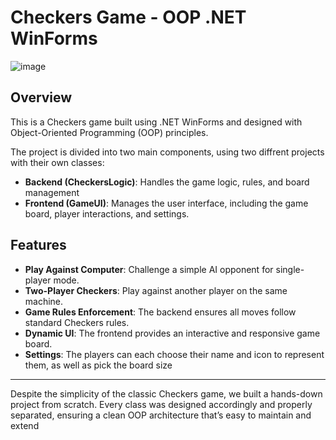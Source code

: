# Checkers Game - OOP .NET WinForms

![image](https://github.com/user-attachments/assets/d0d65c4a-7d9f-4490-892e-9284361f0782)

## Overview

This is a Checkers game built using .NET WinForms and designed with Object-Oriented Programming (OOP) principles.

The project is divided into two main components, using two diffrent projects with their own classes:

- **Backend (CheckersLogic)**: Handles the game logic, rules, and board management
- **Frontend (GameUI)**: Manages the user interface, including the game board, player interactions, and settings.

## Features
- **Play Against Computer**: Challenge a simple AI opponent for single-player mode.
- **Two-Player Checkers**: Play against another player on the same machine.
- **Game Rules Enforcement**: The backend ensures all moves follow standard Checkers rules.
- **Dynamic UI**: The frontend provides an interactive and responsive game board.
- **Settings**: The players can each choose their name and icon to represent them, as well as pick the board size

---
Despite the simplicity of the classic Checkers game, we built a hands-down project from scratch. Every class was designed accordingly and properly separated, ensuring a clean OOP architecture that’s easy to maintain and extend
